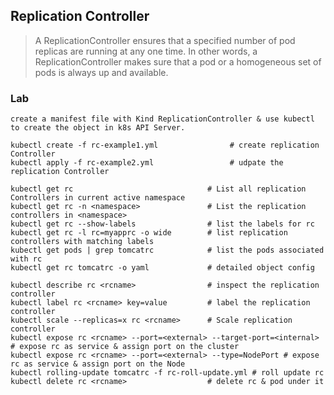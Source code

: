 ## Replication Controller 

> A ReplicationController ensures that a specified number of pod replicas are running at any one time. In other words, a ReplicationController makes sure that a pod or a homogeneous set of pods is always up and available.


### Lab

```
create a manifest file with Kind ReplicationController & use kubectl to create the object in k8s API Server.

kubectl create -f rc-example1.yml                # create replication Controller
kubectl apply -f rc-example2.yml                 # udpate the replication Controller

kubectl get rc                              # List all replication Controllers in current active namespace
kubectl get rc -n <namespace>               # List the replication controllers in <namespace>
kubectl get rc --show-labels                # list the labels for rc
kubectl get rc -l rc=myapprc -o wide        # list replication controllers with matching labels
kubectl get pods | grep tomcatrc            # list the pods associated with rc
kubectl get rc tomcatrc -o yaml             # detailed object config
 
kubectl describe rc <rcname>                # inspect the replication controller
kubectl label rc <rcname> key=value         # label the replication controller
kubectl scale --replicas=x rc <rcname>      # Scale replication controller
kubectl expose rc <rcname> --port=<external> --target-port=<internal> # expose rc as service & assign port on the cluster
kubectl expose rc <rcname> --port=<external> --type=NodePort # expose rc as service & assign port on the Node
kubectl rolling-update tomcatrc -f rc-roll-update.yml # roll update rc
kubectl delete rc <rcname>                  # delete rc & pod under it
```